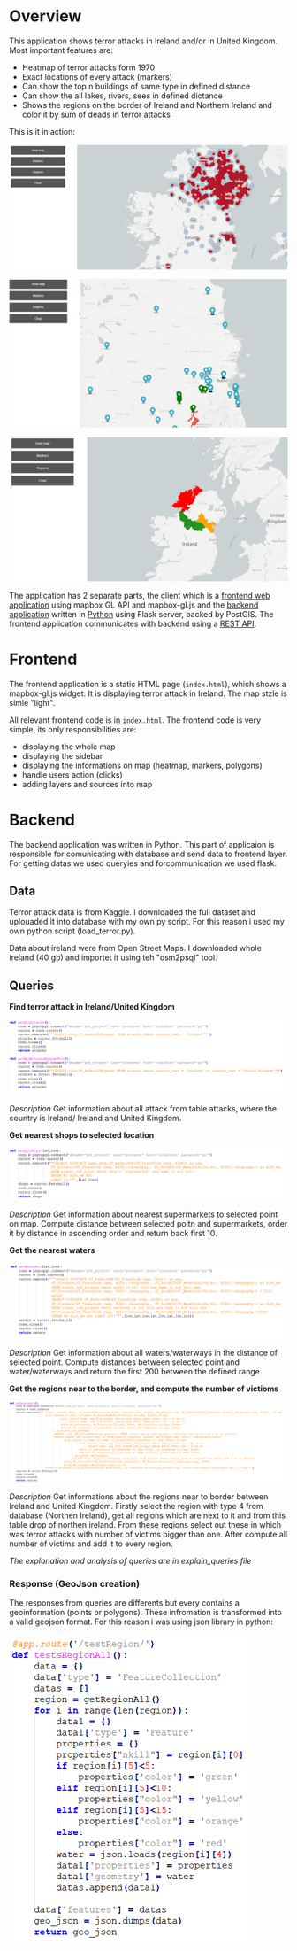# Overview

This application shows terror attacks in Ireland and/or in United Kingdom. Most important features are:
- Heatmap of terror attacks form 1970
- Exact locations of every attack (markers)
- Can show the top n buildings of same type in defined distance
- Can show the all lakes, rivers, sees in defined dictance
- Shows the regions on the border of Ireland and Northern Ireland and color it by sum of deads in terror attacks

This is it in action:

![Screenshot](images/heatmap.png)

![Screenshot](images/markers.png)

![Screenshot](images/regions.png)

The application has 2 separate parts, the client which is a [frontend web application](#frontend) using mapbox GL API and mapbox-gl.js and the [backend application](#backend) written in [Python](https://www.python.org/) using Flask server, backed by PostGIS. The frontend application communicates with backend using a [REST API](#api).

# Frontend

The frontend application is a static HTML page (`index.html`), which shows a mapbox-gl.js widget. It is displaying terror attack in Ireland. The map stzle is simle "light". 

All relevant frontend code is in `index.html`.
The frontend code is very simple, its only responsibilities are:
- displaying the whole map
- displaying the sidebar
- displaying the informations on map (heatmap, markers, polygons)
- handle users action (clicks)
- adding layers and sources into map

# Backend

The backend application was written in Python. This part of applicaion is responsible for comunicating with database and send data to frontend layer. For getting datas we used queryies and forcommunication we used flask.

## Data

Terror attack data is from Kaggle. I downloaded the full dataset and uplouaded it into database with my own py script. For this reason i used my own python script (load_terror.py).

Data about ireland were from Open Street Maps. I downloaded whole ireland (40 gb) and importet it using teh "osm2psql" tool.

## Queries

**Find terror attack in Ireland/United Kingdom**

![Screenshot](images/Attacks.png)

*Description*
Get information about all attack from table attacks, where the country is Ireland/ Ireland and United Kingdom.

**Get nearest shops to selected location**

![Screenshot](images/shops.png)

*Description*
Get information about nearest supermarkets to selected point on map. Compute distance between selected poitn and supermarkets, order it by distance in ascending order and return back first 10.

**Get the nearest waters**

![Screenshot](images/waters.png)

*Description*
Get information about all waters/waterways in the distance of selected point. Compute distances between selected point and water/waterways and return the first 200 between the defined range.
          
**Get the regions near to the border, and compute the number of victioms**

![Screenshot](images/region.png)

*Description*
Get informations about the regions near to border between Ireland and United Kingdom. Firstly select the region with type 4 from database (Northen Ireland), get all regions which are next to it and from this table drop of northen ireland. From these regions select out these in which was terror attacks with number of victims bigger than one. 
After compute all number of victims and add it to every region.

*The explanation and analysis of queries are in explain_queries file*

### Response (GeoJson creation)

The responses from queries are differents but every contains a geoinformation (points or polygons).
These infromation is transformed into a valid geojson format. For this reason i was using json library in python:

![Screenshot](images/data.png)
